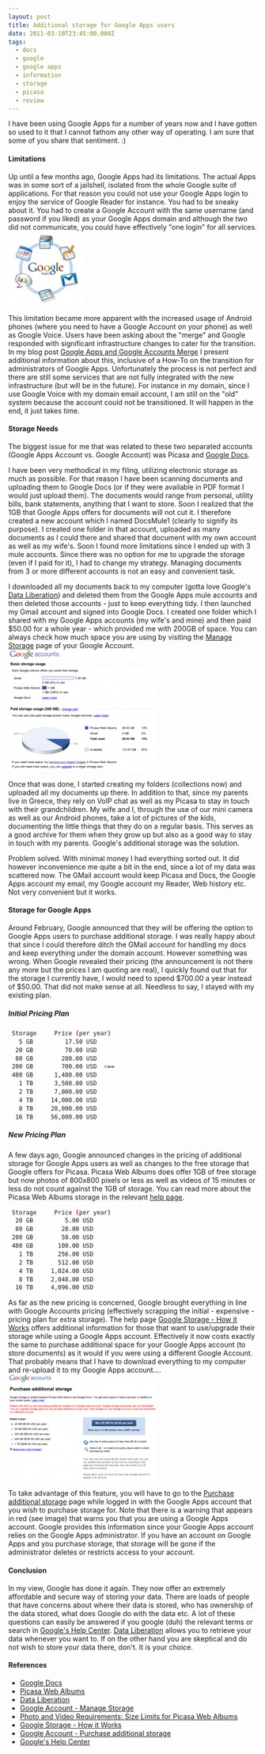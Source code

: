 ```yaml
---
layout: post
title: Additional storage for Google Apps users
date: 2011-03-10T23:45:00.000Z
tags:
  - docs
  - google
  - google apps
  - information
  - storage
  - picasa
  - review
---
```

I have been using Google Apps for a number of years now and I have gotten so used to it that I cannot fathom any other way of operating. I am sure that some of you share that sentiment. :)

#### Limitations

Up until a few months ago, Google Apps had its limitations. The actual Apps was in some sort of a jailshell, isolated from the whole Google suite of applications. For that reason you could not use your Google Apps login to enjoy the service of Google Reader for instance. You had to be sneaky about it. You had to create a Google Account with the same username (and password if you liked) as your Google Apps domain and although the two did not communicate, you could have effectively "one login" for all services.
<img class="post-image" src="/files/2011-03-10-google-apps.png" />

This limitation became more apparent with the increased usage of Android phones (where you need to have a Google Account on your phone) as well as Google Voice. Users have been asking about the "merge" and Google responded with significant infrastructure changes to cater for the transition. In my blog post [Google Apps and Google Accounts Merge](/post/google-apps-and-google-accounts-merge) I present additional information about this, inclusive of a How-To on the transition for administrators of Google Apps. Unfortunately the process is not perfect and there are still some services that are not fully integrated with the new infrastructure (but will be in the future). For instance in my domain, since I use Google Voice with my domain email account, I am still on the "old" system because the account could not be transitioned. It will happen in the end, it just takes time.

#### Storage Needs

The biggest issue for me that was related to these two separated accounts (Google Apps Account vs. Google Account) was Picasa and [Google Docs](https://docs.google.com/).

I have been very methodical in my filing, utilizing electronic storage as much as possible. For that reason I have been scanning documents and uploading them to Google Docs (or if they were available in PDF format I would just upload them). The documents would range from personal, utility bills, bank statements, anything that I want to store. Soon I realized that the 1GB that Google Apps offers for documents will not cut it. I therefore created a new account which I named DocsMule1 (clearly to signify its purpose). I created one folder in that account, uploaded as many documents as I could there and shared that document with my own account as well as my wife's. Soon I found more limitations since I ended up with 3 mule accounts. Since there was no option for me to upgrade the storage (even if I paid for it), I had to change my strategy. Managing documents from 3 or more different accounts is not an easy and convenient task.


I downloaded all my documents back to my computer (gotta love Google's <a href="http://www.dataliberation.org/">Data Liberation</a>) and deleted them from the Google Apps mule accounts and then deleted those accounts - just to keep everything tidy. I then launched my Gmail account and signed into Google Docs. I created one folder which I shared with my Google Apps accounts (my wife's and mine) and then paid $50.00 for a whole year - which provided me with 200GB of space. You can always check how much space you are using by visiting the [Manage Storage](https://www.google.com/accounts/b/0/ManageStorage) page of your Google Account.
<img class="post-image" src="/files/2011-03-10-google-manage-storage.png" />

Once that was done, I started creating my folders (collections now) and uploaded all my documents up there. In addition to that, since my parents live in Greece, they rely on VoIP chat as well as my Picasa to stay in touch with their grandchildren. My wife and I, through the use of our mini camera as well as our Android phones, take a lot of pictures of the kids, documenting the little things that they do on a regular basis. This serves as a good archive for them when they grow up but also as a good way to stay in touch with my parents. Google's additional storage was the solution.

Problem solved. With minimal money I had everything sorted out. It did however inconvenience me quite a bit in the end, since a lot of my data was scattered now. The GMail account would keep Picasa and Docs, the Google Apps account my email, my Google account my Reader, Web history etc.  Not very convenient but it works.

#### Storage for Google Apps

Around February, Google announced that they will be offering the option to Google Apps users to purchase additional storage. I was really happy about that since I could therefore ditch the GMail account for handling my docs and keep everything under the domain account. However something was wrong. When Google revealed their pricing (the announcement is not there any more but the prices I am quoting are real), I quickly found out that for the storage I currently have, I would need to spend $700.00 a year instead of $50.00. That did not make sense at all. Needless to say, I stayed with my existing plan.

##### Initial Pricing Plan

```sh
 Storage     Price (per year)
   5 GB         17.50 USD
  20 GB         70.00 USD
  80 GB        280.00 USD
 200 GB        700.00 USD  <==
 400 GB      1,400.00 USD
   1 TB      3,500.00 USD
   2 TB      7,000.00 USD
   4 TB     14,000.00 USD
   8 TB     28,000.00 USD
  16 TB     56,000.00 USD
```

##### New Pricing Plan

A few days ago, Google announced changes in the pricing of additional storage for Google Apps users as well as changes to the free storage that Google offers for Picasa. Picasa Web Albums does offer 1GB of free storage but now photos of 800x800 pixels or less as well as videos of 15 minutes or less do not count against the 1GB of storage. You can read more about the Picasa Web Albums storage in the relevant [help page](http://picasa.google.com/support/bin/answer.py?answer=43879).

```sh
 Storage     Price (per year)
  20 GB         5.00 USD
  80 GB        20.00 USD
 200 GB        50.00 USD
 400 GB       100.00 USD
   1 TB       256.00 USD
   2 TB       512.00 USD
   4 TB     1,024.00 USD
   8 TB     2,048.00 USD
  16 TB     4,096.00 USD
```

As far as the new pricing is concerned, Google brought everything in line with Google Accounts pricing (effectively scrapping the initial - expensive - pricing plan for extra storage). The help page [Google Storage - How it Works](http://picasa.google.com/support/bin/answer.py?answer=39567) offers additional information for those that want to use/upgrade their storage while using a Google Apps account. Effectively it now costs exactly the same to purchase additional space for your Google Apps account (to store documents) as it would if you were using a different Google Account. That probably means that I have to download everything to my computer and  re-upload it to my Google Apps account....
<img class="post-image" src="/files/2011-03-10-google-purchase-storage.png" />

To take advantage of this feature, you will have to go to the [Purchase additional storage](https://www.google.com/accounts/b/0/PurchaseStorage?hl=en_US) page while logged in with the Google Apps account that you wish to purchase storage for. Note that there is a warning that appears in red (see image) that warns you that you are using a Google Apps account. Google provides this information since your Google Apps account relies on the Google Apps administrator. If you have an account on Google Apps and you purchase storage, that storage will be gone if the administrator deletes or restricts access to your account.

#### Conclusion

In my view, Google has done it again. They now offer an extremely affordable and secure way of storing your data. There are loads of people that have concerns about where their data is stored, who has ownership of the data stored, what does Google do with the data etc. A lot of these questions can easily be answered if you google (duh) the relevant terms or search in [Google's Help Center](http://www.google.com/support/). [Data Liberation](http://www.dataliberation.org/) allows you to retrieve your data whenever you want to. If on the other hand you are skeptical and do not wish to store your data there, don't. It is your choice.

#### References

* [Google Docs](http://docs.google.com/)
* [Picasa Web Albums](http://picasaweb.google.com/)
* [Data Liberation](http://www.dataliberation.org/)
* [Google Account - Manage Storage](https://www.google.com/accounts/b/0/ManageStorage)
* [Photo and Video Requirements: Size Limits for Picasa Web Albums](http://picasa.google.com/support/bin/answer.py?answer=43879)
* [Google Storage - How it Works](http://picasa.google.com/support/bin/answer.py?answer=39567)
* [Google Account - Purchase additional storage](https://www.google.com/accounts/b/0/PurchaseStorage?hl=en_US)
* [Google's Help Center](http://www.google.com/support/)

